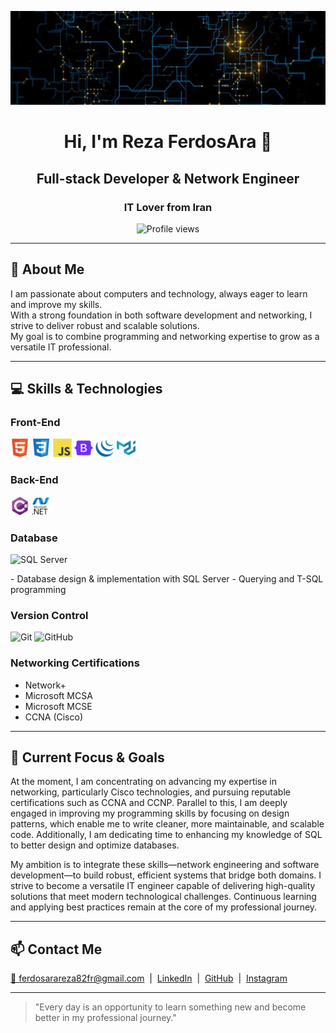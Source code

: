 <p align="center">
  <img src="/Header.jpg" alt="Technology Banner" width="100%" height="150px" />
</p>

<h1 align="center">Hi, I'm Reza FerdosAra 👋</h1>
<h2 align="center">Full-stack Developer & Network Engineer</h2>
<h3 align="center">IT Lover from Iran</h3>

<p align="center">
  <img src="https://komarev.com/ghpvc/?username=rezaferdos&label=Profile%20views&color=0e75b6&style=flat" alt="Profile views" />
</p>

---

## 🌱 About Me
I am passionate about computers and technology, always eager to learn and improve my skills.  
With a strong foundation in both software development and networking, I strive to deliver robust and scalable solutions.  
My goal is to combine programming and networking expertise to grow as a versatile IT professional.

---

## 💻 Skills & Technologies

### Front-End
<p>
  <img src="https://raw.githubusercontent.com/devicons/devicon/master/icons/html5/html5-original.svg" alt="HTML5" width="30" height="30"/>
  <img src="https://raw.githubusercontent.com/devicons/devicon/master/icons/css3/css3-original.svg" alt="CSS3" width="30" height="30"/>
  <img src="https://raw.githubusercontent.com/devicons/devicon/master/icons/javascript/javascript-original.svg" alt="JavaScript" width="30" height="30"/>
  <img src="https://raw.githubusercontent.com/devicons/devicon/master/icons/bootstrap/bootstrap-plain.svg" alt="Bootstrap" width="30" height="30"/>
  <img src="https://raw.githubusercontent.com/devicons/devicon/master/icons/jquery/jquery-original.svg" alt="jQuery" width="30" height="30"/>
  <img src="https://raw.githubusercontent.com/devicons/devicon/master/icons/materialui/materialui-original.svg" alt="Materialize" width="30" height="30"/>
</p>

### Back-End
<p>

  <img src="https://raw.githubusercontent.com/devicons/devicon/master/icons/csharp/csharp-original.svg" alt="C#" width="30" height="30"/>
  <img src="https://raw.githubusercontent.com/devicons/devicon/master/icons/dot-net/dot-net-original-wordmark.svg" alt=".NET Core" width="30" height="30"/>
</p>

### Database
<p>
  <img src="https://www.svgrepo.com/show/303229/microsoft-sql-server-logo.svg" alt="SQL Server" width="30" height="30"/>
</p>
- Database design & implementation with SQL Server  
- Querying and T-SQL programming

### Version Control
<p>
  <img src="https://www.vectorlogo.zone/logos/git-scm/git-scm-icon.svg" alt="Git" width="30" height="30"/>
  <img src="https://github.githubassets.com/images/modules/logos_page/GitHub-Mark.png" alt="GitHub" width="30" height="30"/>
</p>

### Networking Certifications
- Network+  
- Microsoft MCSA  
- Microsoft MCSE  
- CCNA (Cisco)

---

## 🎯 Current Focus & Goals
At the moment, I am concentrating on advancing my expertise in networking, particularly Cisco technologies, and pursuing reputable certifications such as CCNA and CCNP. Parallel to this, I am deeply engaged in improving my programming skills by focusing on design patterns, which enable me to write cleaner, more maintainable, and scalable code. Additionally, I am dedicating time to enhancing my knowledge of SQL to better design and optimize databases.

My ambition is to integrate these skills—network engineering and software development—to build robust, efficient systems that bridge both domains. I strive to become a versatile IT engineer capable of delivering high-quality solutions that meet modern technological challenges. Continuous learning and applying best practices remain at the core of my professional journey.

---

## 📫 Contact Me
<p>
  <a href="mailto:ferdosarareza82fr@gmail.com" target="_blank" rel="noopener noreferrer">📧 ferdosarareza82fr@gmail.com</a>  
  &nbsp;|&nbsp;  
  <a href="https://linkedin.com/in/rezaferdosara" target="_blank" rel="noopener noreferrer">LinkedIn</a>  
  &nbsp;|&nbsp;  
  <a href="https://github.com/rezaferdos" target="_blank" rel="noopener noreferrer">GitHub</a>  
  &nbsp;|&nbsp;  
  <a href="https://instagram.com/reza.ferdosara" target="_blank" rel="noopener noreferrer">Instagram</a>
</p>

---

> "Every day is an opportunity to learn something new and become better in my professional journey."

